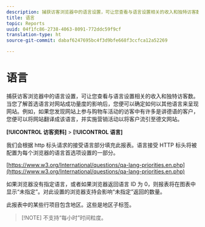 ```yaml
---
description: 捕获访客浏览器中的语言设置，可让您查看与语言设置相关的收入和独特访客数。当您了解首选语言对网站成功量度的影响后，您便可以确定如何以其他语言来呈现网站。例如，如果您发现网站上参与购物车活动的访客中有许多是讲德语的客户，您便可以将网站翻译成该语言，并实施营销活动以将客户流引至德文网站。
title: 语言
topic: Reports
uuid: 04f1fc86-2738-4063-8091-772ddc59f9cf
translation-type: ht
source-git-commit: dabaf6247695bc4f3d9bfe668f3ccfca12a52269

---
```



# 语言

捕获访客浏览器中的语言设置，可让您查看与语言设置相关的收入和独特访客数。当您了解首选语言对网站成功量度的影响后，您便可以确定如何以其他语言来呈现网站。例如，如果您发现网站上参与购物车活动的访客中有许多是讲德语的客户，您便可以将网站翻译成该语言，并实施营销活动以将客户流引至德文网站。

**[!UICONTROL 访客资料]** > **[!UICONTROL 语言]**

我们会根据 http 标头请求的接受语言部分填充此报表。语言接受 HTTP 标头将被配置为每个浏览器的语言首选项设置的一部分。

[https://www.w3.org/International/questions/qa-lang-priorities.en.php](https://www.w3.org/International/questions/qa-lang-priorities.en.php)

如果浏览器没有指定语言，或者如果浏览器返回语言 ID 为 0，则报表将在图表中显示“未指定”。对此设置的浏览器支持会影响“未指定”返回的数量。

此报表中的某些行项目包含地区。这些是地区子标签。

>[!NOTE] 不支持“每小时”时间粒度。

